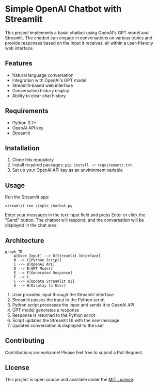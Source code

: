 # Simple OpenAI Chatbot with Streamlit

This project implements a basic chatbot using OpenAI's GPT model and Streamlit. The chatbot can engage in conversations on various topics and provide responses based on the input it receives, all within a user-friendly web interface.

## Features

- Natural language conversation
- Integration with OpenAI's GPT model
- Streamlit-based web interface
- Conversation history display
- Ability to clear chat history

## Requirements

- Python 3.7+
- OpenAI API key
- Streamlit

## Installation

1. Clone this repository
2. Install required packages: `pip install -r requirements.txt`
3. Set up your OpenAI API key as an environment variable

## Usage

Run the Streamlit app:

```
streamlit run simple_chatbot.py
```

Enter your messages in the text input field and press Enter or click the "Send" button. The chatbot will respond, and the conversation will be displayed in the chat area.

## Architecture

```mermaid
graph TD
    A[User Input] --> B[Streamlit Interface]
    B --> C[Python Script]
    C --> D[OpenAI API]
    D --> E[GPT Model]
    E --> F[Generated Response]
    F --> C
    C --> G[Update Streamlit UI]
    G --> H[Display to User]
```

1. User provides input through the Streamlit interface
2. Streamlit passes the input to the Python script
3. Python script processes the input and sends it to OpenAI API
4. GPT model generates a response
5. Response is returned to the Python script
6. Script updates the Streamlit UI with the new message
7. Updated conversation is displayed to the user

## Contributing

Contributions are welcome! Please feel free to submit a Pull Request.

## License

This project is open source and available under the [MIT License](LICENSE).
